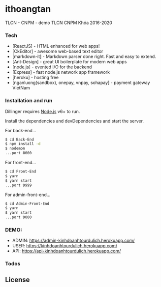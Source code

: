 # ithoangtan

TLCN - CNPM - demo TLCN CNPM Khóa 2016-2020

### Tech

- [ReactJS] - HTML enhanced for web apps!
- [CkEditor] - awesome web-based text editor
- [markdown-it] - Markdown parser done right. Fast and easy to extend.
- [Ant-Design] - great UI boilerplate for modern web apps
- [node.js] - evented I/O for the backend
- [Express] - fast node.js network app framework
- [heroku] - hosting free
- [nganluong(sandbox), onepay, vnpay, sohapay] - payment gateway VietNam

### Installation and run

Dillinger requires [Node.js](https://nodejs.org/) v6+ to run.

Install the dependencies and devDependencies and start the server.

For back-end...

```sh
$ cd Back-End
$ npm install -d
$ nodemon
...port 8000
```

For front-end...

```sh
$ cd Front-End
$ yarn
$ yarn start
...port 9999
```

For admin-front-end...

```sh
$ cd Admin-Front-End
$ yarn
$ yarn start
...port 9000
```

### DEMO:

- ADMIN: https://admin-kinhdoanhtourdulich.herokuapp.com/
- USER: https://kinhdoanhtourdulich.herokuapp.com/
- API: https://api-kinhdoanhtourdulich.herokuapp.com/

### Todos

## License
